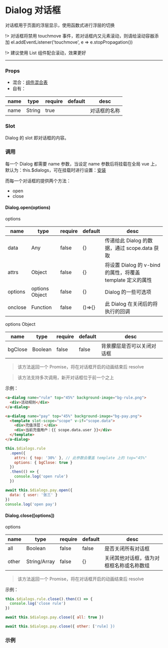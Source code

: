 # Dialog 对话框

对话框用于页面的浮层显示，使用函数式进行浮层的切换

!> 对话框将禁用 touchmove 事件，若对话框内又元素滚动，则请给滚动容器添加 el.addEventListener('touchmove', e => e.stopPropagation())

!> 建议使用 List 组件配合滚动，效果更好

---

### Props

- 混合：[组件混合表](docs/components/mixins/Components.md)
- 自有：

| name | type   | require | default | desc         |
| ---- | ------ | ------- | ------- | ------------ |
| name | String | true    |         | 对话框的名称 |

### Slot

Dialog 的 slot 即对话框的内容。

### 调用

每一个 Dialog 都需要 name 参数，当设定 name 参数后将挂载在全局 vue 上，默认为：this.\$dialogs，可在挂载时进行设置：[安装](docs/guide/Install.md#挂载参数)

而每一个对话框的提供两个方法：

- open
- close

#### Dialog.open(options)

options

| name    | type           | require | default | desc                                                       |
| ------- | -------------- | ------- | ------- | ---------------------------------------------------------- |
| data    | Any            | false   | {}      | 传递给此 Dialog 的数据，通过 scope.data 获取               |
| attrs   | Object         | false   | {}      | 将设置 Dialog 的 v-bind 的属性，将覆盖 template 定义的属性 |
| options | options Object | false   | {}      | Dialog 的一些可选项                                        |
| onclose | Function       | false   | ()=>{}  | 此 Dialog 在关闭后的将执行的回调                           |

options Object

| name    | type    | require | default | desc                       |
| ------- | ------- | ------- | ------- | -------------------------- |
| bgClose | Boolean | false   | false   | 背景朦层是否可以关闭对话框 |

> 该方法返回一个 Promise，将在对话框开启的动画结束后 resolve

> 该方法支持多次调用，新开对话框位于前一个之上

示例：

```html
<a-dialog name="rule" top="45%" background-image="bg-rule.png">
  <div>活动规则</div>
</a-dialog>

<a-dialog name="pay" top="45%" background-image="bg-pay.png">
  <template slot-scope="scope" v-if="scope.data">
    <div>充值浮层：</div>
    <div>当前充值用户：{{ scope.data.user }}</div>
  </template>
</a-dialog>
```

```js
this.$dialogs.rule
  .open({
    attrs: { top: '30%' }, // 此参数会覆盖 template 上的 top="45%"
    options: { bgClose: true }
  })
  .then(() => {
    console.log('open rule')
  })

await this.$dialogs.pay.open({
  data: { user: '张三' }
})
console.log('open pay')
```

#### Dialog.close([options])

options

| name  | type         | require | default | desc                                     |
| ----- | ------------ | ------- | ------- | ---------------------------------------- |
| all   | Boolean      | false   | false   | 是否关闭所有对话框                       |
| other | String/Array | false   | {}      | 关闭其他对话框，值为对框框名称或名称数组 |

> 该方法返回一个 Promise，将在对话框开启的动画结束后 resolve

示例：

```js
this.$dialogs.rule.close().then(() => {
  console.log('close rule')
})

await this.$dialogs.pay.close({ all: true })

await this.$dialogs.pay.close({ other: ['rule] })
```

### 示例

<vuep template="#example" :options="{ theme: 'neo' }"></vuep>

<script v-pre type="text/x-template" id="example">
<template>
  <a-section w="250px" h="200px" bg-c="#ddd">
    <a-section @a-tap="$dialogs.rule.open()">开启rule</a-section>
    <a-section @a-tap="$dialogs.pay.open({ data: { user: '张三' } })">开启pay</a-section>

    <a-dialog name="rule" top="45%" wh="500px" bg-c="#fff">
      <a-section>活动规则</a-section>
      <a-section @a-tap="$dialogs.rule.close()">关闭</a-section>
      <a-section @a-tap="$dialogs.pay.open({ data: { user: '张三' } })">开启pay</a-section>
    </a-dialog>

    <a-dialog name="pay" top="45%" wh="500px" bg-c="#fff">
      <template slot-scope="scope" v-if="scope.data">
        <div>充值浮层：</div>
        <div>当前充值用户：{{ scope.data.user }}</div>
        <a-section @a-tap="$dialogs.rule.close({ all: true })">关闭</a-section>
      </template>
    </a-dialog>
  </a-section>
</template>

<script>
  export default {}
</script>
</script>
